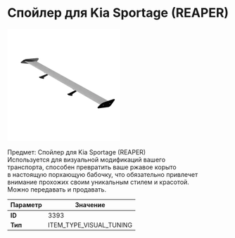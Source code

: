 # Спойлер для Kia Sportage (REAPER)

![Item Image](../img/3393.webp?raw=true)

Предмет: Спойлер для Kia Sportage (REAPER)<br>Используется для визуальной модификаций вашего<br>транспорта, способен превратить ваше ржавое корыто<br>в настоящую порхающую бабочку, что обязательно привлечет<br>внимание прохожих своим уникальным стилем и красотой.<br>Можно передавать и продавать.


| Параметр | Значение |
|----------|----------|
| **ID** | 3393 |
| **Тип** | ITEM_TYPE_VISUAL_TUNING |

